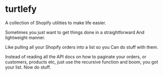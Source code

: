 # turtlefy
A collection of Shopify utilities to make life easier. 


Sometimes you just want to get things done in a straightforward
And lightweight manner.

Like pulling all your Shopify orders into a list so you 
Can do stuff with them.

Instead of reading all the API docs on how to paginate your
orders, or customers, products etc, just use the recursive 
function and boom, you got your list. Now do stuff.

